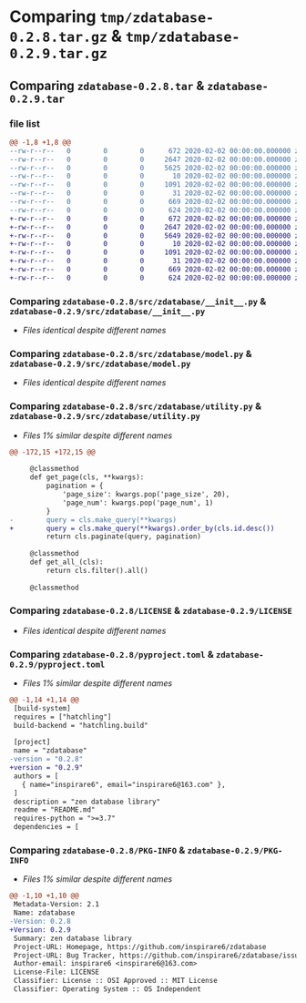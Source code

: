 # Comparing `tmp/zdatabase-0.2.8.tar.gz` & `tmp/zdatabase-0.2.9.tar.gz`

## Comparing `zdatabase-0.2.8.tar` & `zdatabase-0.2.9.tar`

### file list

```diff
@@ -1,8 +1,8 @@
--rw-r--r--   0        0        0      672 2020-02-02 00:00:00.000000 zdatabase-0.2.8/src/zdatabase/__init__.py
--rw-r--r--   0        0        0     2647 2020-02-02 00:00:00.000000 zdatabase-0.2.8/src/zdatabase/model.py
--rw-r--r--   0        0        0     5625 2020-02-02 00:00:00.000000 zdatabase-0.2.8/src/zdatabase/utility.py
--rw-r--r--   0        0        0       10 2020-02-02 00:00:00.000000 zdatabase-0.2.8/.gitignore
--rw-r--r--   0        0        0     1091 2020-02-02 00:00:00.000000 zdatabase-0.2.8/LICENSE
--rw-r--r--   0        0        0       31 2020-02-02 00:00:00.000000 zdatabase-0.2.8/README.md
--rw-r--r--   0        0        0      669 2020-02-02 00:00:00.000000 zdatabase-0.2.8/pyproject.toml
--rw-r--r--   0        0        0      624 2020-02-02 00:00:00.000000 zdatabase-0.2.8/PKG-INFO
+-rw-r--r--   0        0        0      672 2020-02-02 00:00:00.000000 zdatabase-0.2.9/src/zdatabase/__init__.py
+-rw-r--r--   0        0        0     2647 2020-02-02 00:00:00.000000 zdatabase-0.2.9/src/zdatabase/model.py
+-rw-r--r--   0        0        0     5649 2020-02-02 00:00:00.000000 zdatabase-0.2.9/src/zdatabase/utility.py
+-rw-r--r--   0        0        0       10 2020-02-02 00:00:00.000000 zdatabase-0.2.9/.gitignore
+-rw-r--r--   0        0        0     1091 2020-02-02 00:00:00.000000 zdatabase-0.2.9/LICENSE
+-rw-r--r--   0        0        0       31 2020-02-02 00:00:00.000000 zdatabase-0.2.9/README.md
+-rw-r--r--   0        0        0      669 2020-02-02 00:00:00.000000 zdatabase-0.2.9/pyproject.toml
+-rw-r--r--   0        0        0      624 2020-02-02 00:00:00.000000 zdatabase-0.2.9/PKG-INFO
```

### Comparing `zdatabase-0.2.8/src/zdatabase/__init__.py` & `zdatabase-0.2.9/src/zdatabase/__init__.py`

 * *Files identical despite different names*

### Comparing `zdatabase-0.2.8/src/zdatabase/model.py` & `zdatabase-0.2.9/src/zdatabase/model.py`

 * *Files identical despite different names*

### Comparing `zdatabase-0.2.8/src/zdatabase/utility.py` & `zdatabase-0.2.9/src/zdatabase/utility.py`

 * *Files 1% similar despite different names*

```diff
@@ -172,15 +172,15 @@
 
     @classmethod
     def get_page(cls, **kwargs):
         pagination = {
             'page_size': kwargs.pop('page_size', 20),
             'page_num': kwargs.pop('page_num', 1)
         }
-        query = cls.make_query(**kwargs)
+        query = cls.make_query(**kwargs).order_by(cls.id.desc())
         return cls.paginate(query, pagination)
 
     @classmethod
     def get_all_(cls):
         return cls.filter().all()
 
     @classmethod
```

### Comparing `zdatabase-0.2.8/LICENSE` & `zdatabase-0.2.9/LICENSE`

 * *Files identical despite different names*

### Comparing `zdatabase-0.2.8/pyproject.toml` & `zdatabase-0.2.9/pyproject.toml`

 * *Files 1% similar despite different names*

```diff
@@ -1,14 +1,14 @@
 [build-system]
 requires = ["hatchling"]
 build-backend = "hatchling.build"
 
 [project]
 name = "zdatabase"
-version = "0.2.8"
+version = "0.2.9"
 authors = [
   { name="inspirare6", email="inspirare6@163.com" },
 ]
 description = "zen database library"
 readme = "README.md"
 requires-python = ">=3.7"
 dependencies = [
```

### Comparing `zdatabase-0.2.8/PKG-INFO` & `zdatabase-0.2.9/PKG-INFO`

 * *Files 1% similar despite different names*

```diff
@@ -1,10 +1,10 @@
 Metadata-Version: 2.1
 Name: zdatabase
-Version: 0.2.8
+Version: 0.2.9
 Summary: zen database library
 Project-URL: Homepage, https://github.com/inspirare6/zdatabase
 Project-URL: Bug Tracker, https://github.com/inspirare6/zdatabase/issues
 Author-email: inspirare6 <inspirare6@163.com>
 License-File: LICENSE
 Classifier: License :: OSI Approved :: MIT License
 Classifier: Operating System :: OS Independent
```

